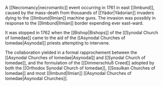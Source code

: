 A [[Necromancy|necromantic]] event occurring in 1761 in east [[Ilmbund]], caused by the mass-death from thousands of [[Yádor|Yádorian]] invaders dying to the [[Ilmbund|Ilmian]] machine guns. The invasion was possibly in response to the [[Ilmbund|Ilmian]] border expending ever east-ward.

It was stopped in 1762 when the [[Bishop|Bishops]] of the [[Synodal Church of Iomedae]] came to the aid of the [[Asynodal Churches of Iomedae|Asynodal]] priests attempting to intervene.

The collaboration yielded in a formal rapprochement between the [[Asynodal Churches of Iomedae|Asynodal]] and [[Synodal Church of Iomedae]], and the formulation of the [[Dimmerschluß Creed]] adopted by both the [[Orthodox Synodal Church of Iomedae]], [[Sosulkan Churches of Iomedae]] and most [[Ilmbund|Ilmian]] [[Asynodal Churches of Iomedae|Asynodal Churches]].
